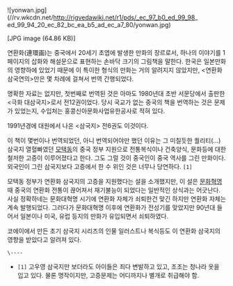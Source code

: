 ![yonwan.jpg](//rv.wkcdn.net/http://rigvedawiki.net/r1/pds/_ec_97_b0_ed_99_98_
ed_99_94_20_ec_82_bc_ea_b5_ad_ec_a7_80/yonwan.jpg)

[JPG image (64.86 KB)]

연환화(連環画)는 중국에서 20세기 초엽에 발생한 만화의 장르로서, 하나의 이야기를 1페이지의 삽화와 해설문으로 표현하는 손바닥 크기의
그림책을 말한다. 한국은 일본만화의 영향하에 있었기 때문에 이 특이한 형식의 만화는 거의 알려지지 않았지만, <연환화 삼국연의>만은 몇
차례에 걸쳐서 번역 간행되었다.

명확한 자료는 없지만, 첫번째로 번역된 것은 아마도 1980년대 초반 서문당에서 출판한 <극화 대삼국지>로서 전12권이었다. 당시 국교가
없는 중국의 책을 번역하는 것은 문제가 있었는지, 수입처는 홍콩신아문화사업유한공사로 적혀 있다.

1991년경에 대원에서 나온 <삼국지> 전6권도 이것이다.

이 책이 몇번이나 번역되었던, 아니 번역되어야만 했던 이유는 그 미칠듯한 퀄리티(...) 삼국지 열혈빠였던
[모택동](%EB%AA%A8%ED%83%9D%EB%8F%99.md)의 중국 정부 지원으로 전통복식이나 건축양식, 문화등에 대한 철저한
고증이 이루어졌다고 한다. 그도 그럴 것이 중국인이 중국 역사를 그린 만화이다. 외국인이 그린 삼국지보다 고증에서 한 수 위인 것은 너무나
당연하다. `[1]`

모택동 정부가 연환화 삼국지의 고증을 지원했다는 설을 소개했지만, 이 설은
[문화혁명](%EB%AC%B8%ED%99%94%ED%98%81%EB%AA%85.md)때 중국의 연환화 전통이 끊어져서 재기불능이
되었다는 일반적인 상식과는 어긋난다. 사실 정확하네는 문화대혁명 시기에 연환화 자체가 쇠퇴한건 맞긴 하지만 연환화 자체는 계속 발행되었다.
그러다가 문화대혁명 이후에 연환화가 전성기를 맞았지만 90년대 들어서 일본이나 미국, 유럽 등지의 만화가 유입되면서 쇠퇴하였다.

코에이에서 만든 초기 삼국지 시리즈의 인물 일러스트나 복식등도 이 연환화 삼국지의 영향을 받았다고 알려져 있다.

`\----`

  * `[1]` 고우영 삼국지만 보더라도 아이들은 죄다 변발하고 있고, 조조는 청나라 옷을 입고 있다. 물론 명작이지만, 고증문제는 어디까지나 별개로 취급해야 함.

